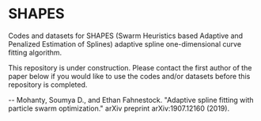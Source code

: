 # SHAPES
Codes and datasets for SHAPES (Swarm Heuristics based Adaptive and Penalized
 Estimation of Splines) adaptive spline one-dimensional curve fitting algorithm.

This repository is under construction. Please contact the first author of the paper below if you would like to use the codes and/or datasets before this repository is completed.

 -- Mohanty, Soumya D., and Ethan Fahnestock. "Adaptive spline fitting with particle swarm optimization." arXiv preprint arXiv:1907.12160 (2019).
